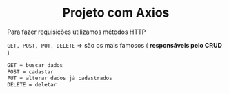 <h1 align="center">Projeto com Axios</h1>

Para fazer requisições utilizamos métodos HTTP

`GET, POST, PUT, DELETE` => são os mais famosos ( **responsáveis pelo CRUD** )

```bash
GET = buscar dados
POST = cadastar
PUT = alterar dados já cadastrados
DELETE = deletar
```
